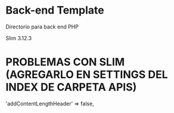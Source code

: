 # Back-end Template

Directorio para back end PHP

Slim 3.12.3


# PROBLEMAS CON SLIM (AGREGARLO EN SETTINGS DEL INDEX DE CARPETA APIS)

'addContentLengthHeader' => false,

